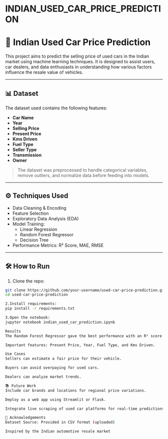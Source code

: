 # INDIAN_USED_CAR_PRICE_PREDICTION
# 🚗 Indian Used Car Price Prediction

This project aims to predict the selling price of used cars in the Indian market using machine learning techniques. It is designed to assist users, car dealers, and data enthusiasts in understanding how various factors influence the resale value of vehicles.

---

## 📊 Dataset

The dataset used contains the following features:

- **Car Name**
- **Year**
- **Selling Price**
- **Present Price**
- **Kms Driven**
- **Fuel Type**
- **Seller Type**
- **Transmission**
- **Owner**

> The dataset was preprocessed to handle categorical variables, remove outliers, and normalize data before feeding into models.

---

## ⚙️ Techniques Used

- Data Cleaning & Encoding
- Feature Selection
- Exploratory Data Analysis (EDA)
- Model Training:
  - Linear Regression
  - Random Forest Regressor
  - Decision Tree
- Performance Metrics: R² Score, MAE, RMSE

---

## 🛠️ How to Run

1. Clone the repo:
```bash
git clone https://github.com/your-username/used-car-price-prediction.git
cd used-car-price-prediction

2.Install requirements:
pip install -r requirements.txt

3.Open the notebook:
jupyter notebook indian_used_car_prediction.ipynb

Results
The Random Forest Regressor gave the best performance with an R² score above 0.90.

Important features: Present Price, Year, Fuel Type, and Kms Driven.

Use Cases
Sellers can estimate a fair price for their vehicle.

Buyers can avoid overpaying for used cars.

Dealers can analyze market trends.

📚 Future Work
Include car brands and locations for regional price variations.

Deploy as a web app using Streamlit or Flask.

Integrate live scraping of used car platforms for real-time predictions.

🙌 Acknowledgements
Dataset Source: Provided in CSV format (uploaded)

Inspired by the Indian automotive resale market


